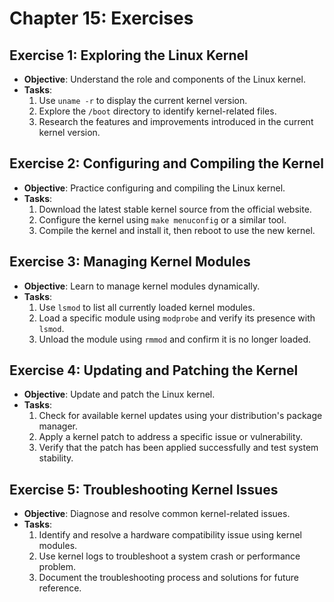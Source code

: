 # Chapter 15: Exercises

## Exercise 1: Exploring the Linux Kernel

- **Objective**: Understand the role and components of the Linux kernel.
- **Tasks**:
  1. Use `uname -r` to display the current kernel version.
  2. Explore the `/boot` directory to identify kernel-related files.
  3. Research the features and improvements introduced in the current kernel version.

## Exercise 2: Configuring and Compiling the Kernel

- **Objective**: Practice configuring and compiling the Linux kernel.
- **Tasks**:
  1. Download the latest stable kernel source from the official website.
  2. Configure the kernel using `make menuconfig` or a similar tool.
  3. Compile the kernel and install it, then reboot to use the new kernel.

## Exercise 3: Managing Kernel Modules

- **Objective**: Learn to manage kernel modules dynamically.
- **Tasks**:
  1. Use `lsmod` to list all currently loaded kernel modules.
  2. Load a specific module using `modprobe` and verify its presence with `lsmod`.
  3. Unload the module using `rmmod` and confirm it is no longer loaded.

## Exercise 4: Updating and Patching the Kernel

- **Objective**: Update and patch the Linux kernel.
- **Tasks**:
  1. Check for available kernel updates using your distribution's package manager.
  2. Apply a kernel patch to address a specific issue or vulnerability.
  3. Verify that the patch has been applied successfully and test system stability.

## Exercise 5: Troubleshooting Kernel Issues

- **Objective**: Diagnose and resolve common kernel-related issues.
- **Tasks**:
  1. Identify and resolve a hardware compatibility issue using kernel modules.
  2. Use kernel logs to troubleshoot a system crash or performance problem.
  3. Document the troubleshooting process and solutions for future reference.
